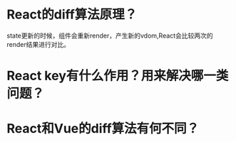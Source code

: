 # React的diff算法原理？
state更新的时候，组件会重新render，产生新的vdom,React会比较两次的render结果进行对比。

# React key有什么作用？用来解决哪一类问题？
# React和Vue的diff算法有何不同？